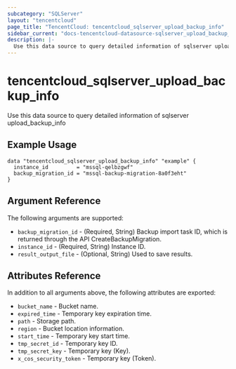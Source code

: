 ```yaml
---
subcategory: "SQLServer"
layout: "tencentcloud"
page_title: "TencentCloud: tencentcloud_sqlserver_upload_backup_info"
sidebar_current: "docs-tencentcloud-datasource-sqlserver_upload_backup_info"
description: |-
  Use this data source to query detailed information of sqlserver upload_backup_info
---
```


# tencentcloud_sqlserver_upload_backup_info

Use this data source to query detailed information of sqlserver upload_backup_info

## Example Usage

```hcl
data "tencentcloud_sqlserver_upload_backup_info" "example" {
  instance_id         = "mssql-qelbzgwf"
  backup_migration_id = "mssql-backup-migration-8a0f3eht"
}
```

## Argument Reference

The following arguments are supported:

* `backup_migration_id` - (Required, String) Backup import task ID, which is returned through the API CreateBackupMigration.
* `instance_id` - (Required, String) Instance ID.
* `result_output_file` - (Optional, String) Used to save results.

## Attributes Reference

In addition to all arguments above, the following attributes are exported:

* `bucket_name` - Bucket name.
* `expired_time` - Temporary key expiration time.
* `path` - Storage path.
* `region` - Bucket location information.
* `start_time` - Temporary key start time.
* `tmp_secret_id` - Temporary key ID.
* `tmp_secret_key` - Temporary key (Key).
* `x_cos_security_token` - Temporary key (Token).




